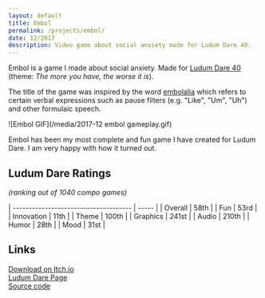 ```yaml
---
layout: default
title: Embol
permalink: /projects/embol/
date: 12/2017
description: Video game about social anxiety made for Ludum Dare 40.
---
```


Embol is a game I made about social anxiety. Made for [Ludum Dare 40](http://ldjam.com/events/ludum-dare/40) (theme: _The more you have, the worse it is_).

The title of the game was inspired by the word [embolalia](https://en.wikipedia.org/wiki/Embolalia) which refers to certain verbal expressions such as pause filters (e.g. "Like", "Um", "Uh") and other formulaic speech.

![Embol GIF](/media/2017-12 embol gameplay.gif)

Embol has been my most complete and fun game I have created for Ludum Dare. I am very happy with how it turned out.

<!--UPDATE 01/09/2018: I wrote a [post-mortem](/blog/ld40_post_mortem) over on my blog about what went right, what went wrong, and what I have learned from making Embol.-->

## Ludum Dare Ratings
<i class="grey">(ranking out of 1040 compo games)</i>

| ------------------------------------- | ----- |
| <span class="grey">Overall    </span> | 58th  |
| <span class="grey">Fun        </span> | 53rd  |
| <span class="grey">Innovation </span> | 11th  |
| <span class="grey">Theme      </span> | 100th |
| <span class="grey">Graphics   </span> | 241st |
| <span class="grey">Audio      </span> | 210th |
| <span class="grey">Humor      </span> | 28th  |
| <span class="grey">Mood       </span> | 31st  |

## Links

[Download on Itch.io](https://azlen.itch.io/embol) <br>
[Ludum Dare Page](https://ldjam.com/events/ludum-dare/40/embol) <br>
[Source code](https://github.com/azlen/LD40)
